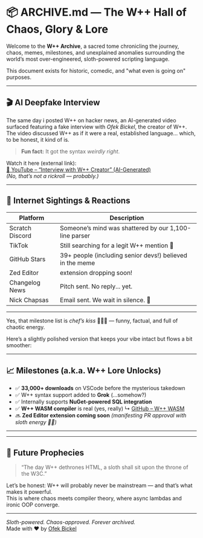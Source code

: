# 📦 ARCHIVE.md — The W++ Hall of Chaos, Glory & Lore

Welcome to the **W++ Archive**, a sacred tome chronicling the journey, chaos, memes, milestones, and unexplained anomalies surrounding the world’s most over-engineered, sloth-powered scripting language.

This document exists for historic, comedic, and "what even is going on" purposes.

---

## 🎬 AI Deepfake Interview

The same day i posted W++ on hacker news, an AI-generated video surfaced featuring a fake interview with *Ofek Bickel*, the creator of W++.  
The video discussed W++ as if it were a real, established language... which, to be honest, it kind of is.

> **Fun fact:** It got the syntax *weirdly right*.

Watch it here (external link):  
[🔗 YouTube – “Interview with W++ Creator” (AI-Generated)](https://www.youtube.com/watch?v=bMyxQkItYkE)  
_(No, that’s not a rickroll — probably.)_

---

## 🧪 Internet Sightings & Reactions

| Platform      | Description                                    |
|---------------|------------------------------------------------|
| Scratch Discord | Someone’s mind was shattered by our 1,100-line parser |
| TikTok        | Still searching for a legit W++ mention 👀     |
| GitHub Stars  | 39+ people (including senior devs!) believed in the meme |
| Zed Editor    | extension dropping soon!               |
| Changelog News | Pitch sent. No reply... yet.                  |
| Nick Chapsas  | Email sent. We wait in silence. 🙏             |

---


Yes, that milestone list is *chef’s kiss* 👨‍🍳💥 — funny, factual, and full of chaotic energy.

Here’s a slightly polished version that keeps your vibe intact but flows a bit smoother:

---

## 📈 Milestones (a.k.a. W++ Lore Unlocks)

* ✅ **33,000+ downloads** on VSCode before the mysterious takedown
* ✅ W++ syntax support added to **Grok** (…somehow?)
* ✅ Internally supports **NuGet-powered SQL integration**
* ✅ **W++ WASM compiler** is real (yes, really)
  ↳ [GitHub – W++ WASM](https://github.com/sinisterMage/WPlusPlusWASM)
* 🔜 **Zed Editor extension coming soon**
  *(manifesting PR approval with sloth energy 🦥✨)*

---


---

## 🧙 Future Prophecies

> “The day W++ dethrones HTML, a sloth shall sit upon the throne of the W3C.”

Let’s be honest: W++ will probably never be mainstream — and that’s what makes it powerful.  
This is where chaos meets compiler theory, where async lambdas and ironic OOP converge.

---

_Sloth-powered. Chaos-approved. Forever archived._  
Made with ❤️ by [Ofek Bickel](https://github.com/sinisterMage)
